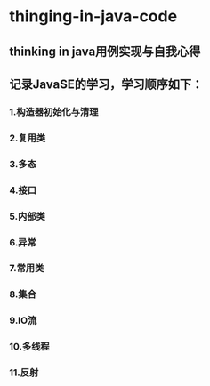 # thinging-in-java-code
## thinking in java用例实现与自我心得
## 记录JavaSE的学习，学习顺序如下：
### 1.构造器初始化与清理
### 2.复用类
### 3.多态
### 4.接口
### 5.内部类
### 6.异常
### 7.常用类
### 8.集合
### 9.IO流
### 10.多线程
### 11.反射
